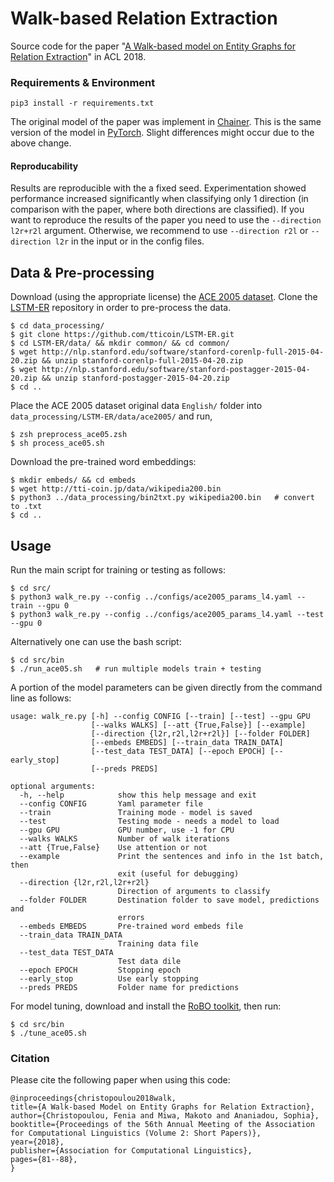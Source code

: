 
# Walk-based Relation Extraction
Source code for the paper "[A Walk-based model on Entity Graphs for Relation Extraction](https://www.aclweb.org/anthology/P18-2014/)" in ACL 2018.


### Requirements & Environment
```
pip3 install -r requirements.txt
```
The original model of the paper was implement in [Chainer](https://chainer.org/). This is the same version of the model in [PyTorch](https://pytorch.org/).
Slight differences might occur due to the above change.

#### Reproducability
Results are reproducible with the a fixed seed.
Experimentation showed performance increased significantly when classifying only 1 direction (in comparison with the paper, where both directions are classified). 
If you want to reproduce the results of the paper you need to use the `--direction l2r+r2l` argument.
Otherwise, we recommend to use `--direction r2l` or `--direction l2r` in the input or in the config files.




## Data & Pre-processing
Download (using the appropriate license) the [ACE 2005 dataset](https://catalog.ldc.upenn.edu/LDC2006T06).
Clone the [LSTM-ER](https://github.com/tticoin/LSTM-ER) repository in order to pre-process the data.
```
$ cd data_processing/
$ git clone https://github.com/tticoin/LSTM-ER.git
$ cd LSTM-ER/data/ && mkdir common/ && cd common/
$ wget http://nlp.stanford.edu/software/stanford-corenlp-full-2015-04-20.zip && unzip stanford-corenlp-full-2015-04-20.zip
$ wget http://nlp.stanford.edu/software/stanford-postagger-2015-04-20.zip && unzip stanford-postagger-2015-04-20.zip
$ cd ..
```

Place the ACE 2005 dataset original data `English/` folder into `data_processing/LSTM-ER/data/ace2005/` and run,
```
$ zsh preprocess_ace05.zsh 
$ sh process_ace05.sh
```

Download the pre-trained word embeddings:
```
$ mkdir embeds/ && cd embeds
$ wget http://tti-coin.jp/data/wikipedia200.bin
$ python3 ../data_processing/bin2txt.py wikipedia200.bin   # convert to .txt
$ cd ..
```

## Usage
Run the main script for training or testing as follows:
```
$ cd src/
$ python3 walk_re.py --config ../configs/ace2005_params_l4.yaml --train --gpu 0
$ python3 walk_re.py --config ../configs/ace2005_params_l4.yaml --test --gpu 0
```
Alternatively one can use the bash script:
```
$ cd src/bin
$ ./run_ace05.sh   # run multiple models train + testing
```

A portion of the model parameters can be given directly from the command line as follows:
```
usage: walk_re.py [-h] --config CONFIG [--train] [--test] --gpu GPU
                  [--walks WALKS] [--att {True,False}] [--example]
                  [--direction {l2r,r2l,l2r+r2l}] [--folder FOLDER]
                  [--embeds EMBEDS] [--train_data TRAIN_DATA]
                  [--test_data TEST_DATA] [--epoch EPOCH] [--early_stop]
                  [--preds PREDS]

optional arguments:
  -h, --help            show this help message and exit
  --config CONFIG       Yaml parameter file
  --train               Training mode - model is saved
  --test                Testing mode - needs a model to load
  --gpu GPU             GPU number, use -1 for CPU
  --walks WALKS         Number of walk iterations
  --att {True,False}    Use attention or not
  --example             Print the sentences and info in the 1st batch, then
                        exit (useful for debugging)
  --direction {l2r,r2l,l2r+r2l}
                        Direction of arguments to classify
  --folder FOLDER       Destination folder to save model, predictions and
                        errors
  --embeds EMBEDS       Pre-trained word embeds file
  --train_data TRAIN_DATA
                        Training data file
  --test_data TEST_DATA
                        Test data dile
  --epoch EPOCH         Stopping epoch
  --early_stop          Use early stopping
  --preds PREDS         Folder name for predictions
```


For model tuning, download and install the [RoBO toolkit](https://github.com/automl/RoBO), then run:
```
$ cd src/bin
$ ./tune_ace05.sh
```


### Citation
Please cite the following paper when using this code:

```
@inproceedings{christopoulou2018walk,  
title={A Walk-based Model on Entity Graphs for Relation Extraction},  
author={Christopoulou, Fenia and Miwa, Makoto and Ananiadou, Sophia},  
booktitle={Proceedings of the 56th Annual Meeting of the Association for Computational Linguistics (Volume 2: Short Papers)},  
year={2018},  
publisher={Association for Computational Linguistics},  
pages={81--88},  
}
```

